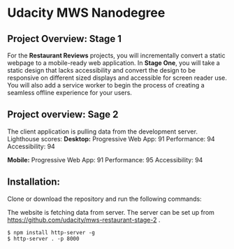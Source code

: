 
# Udacity MWS Nanodegree

## Project Overview: Stage 1

For the **Restaurant Reviews** projects, you will incrementally convert a static webpage to a mobile-ready web application. In **Stage One**, you will take a static design that lacks accessibility and convert the design to be responsive on different sized displays and accessible for screen reader use. You will also add a service worker to begin the process of creating a seamless offline experience for your users.

## Project overview: Sage 2

The client application is pulling data from the development server.
Lighthouse scores:
**Desktop:**
Progressive Web App: 91
Performance: 94
Accessibility: 94

**Mobile:**
Progressive Web App: 91
Performance: 95
Accessibility: 94

## Installation:

Clone or download the repository and run the following commands:

The website is fetching data from server. The server can be set up from https://github.com/udacity/mws-restaurant-stage-2 .

```console
$ npm install http-server -g  
$ http-server . -p 8000
```
